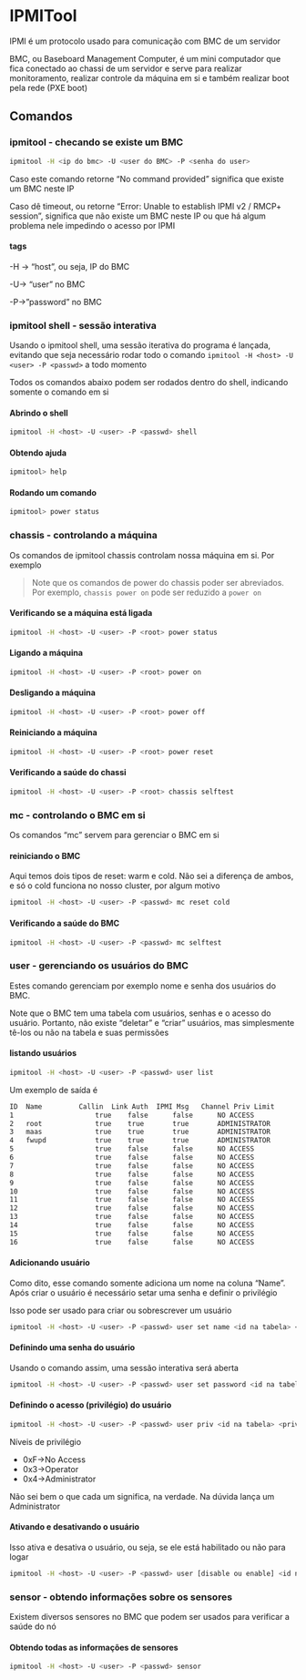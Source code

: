 # IPMITool

IPMI é um protocolo usado para comunicação com BMC de um servidor

BMC, ou Baseboard Management Computer, é um mini computador que fica conectado ao chassi de um servidor e serve para realizar monitoramento, realizar controle da máquina em si e também realizar boot pela rede (PXE boot)

## Comandos

### ipmitool - checando se existe um BMC

```bash
ipmitool -H <ip do bmc> -U <user do BMC> -P <senha do user>
```

Caso este comando retorne “No command provided” significa que existe um BMC neste IP

Caso dê timeout, ou retorne “Error: Unable to establish IPMI v2 / RMCP+ session”, significa que não existe um BMC neste IP ou que há algum problema nele impedindo o acesso por IPMI

#### **tags**

-H → “host”, ou seja, IP do BMC

-U→ “user” no BMC

-P→”password” no BMC

### ipmitool shell - sessão interativa

Usando o ipmitool shell, uma sessão iterativa do programa é lançada, evitando que seja necessário rodar todo o comando `ipmitool -H <host> -U <user> -P <passwd>` a todo momento

Todos os comandos abaixo podem ser rodados dentro do shell, indicando somente o comando em si

#### Abrindo o shell

```bash
ipmitool -H <host> -U <user> -P <passwd> shell
```

#### Obtendo ajuda

```bash
ipmitool> help
```

#### Rodando um comando

```bash
ipmitool> power status
```

### chassis - controlando a máquina

Os comandos de ipmitool chassis controlam nossa máquina em si. Por exemplo

> Note que os comandos de power do chassis poder ser abreviados. Por exemplo, `chassis power on` pode ser
> reduzido a `power on`

#### Verificando se a máquina está ligada

```bash
ipmitool -H <host> -U <user> -P <root> power status
```

#### Ligando a máquina

```bash
ipmitool -H <host> -U <user> -P <root> power on
```

#### Desligando a máquina

```bash
ipmitool -H <host> -U <user> -P <root> power off
```

#### Reiniciando a máquina

```bash
ipmitool -H <host> -U <user> -P <root> power reset
```

#### Verificando a saúde do chassi

```bash
ipmitool -H <host> -U <user> -P <root> chassis selftest
```

### mc - controlando o BMC em si

Os comandos “mc” servem para gerenciar o BMC em si

#### reiniciando o BMC

Aqui temos dois tipos de reset: warm e cold. Não sei a diferença de ambos, e só o cold funciona no nosso cluster, por algum motivo

```bash
ipmitool -H <host> -U <user> -P <passwd> mc reset cold
```

#### Verificando a saúde do BMC

```bash
ipmitool -H <host> -U <user> -P <passwd> mc selftest
```

### user - gerenciando os usuários do BMC

Estes comando gerenciam por exemplo nome e senha dos usuários do BMC.

Note que o BMC tem uma tabela com usuários, senhas e o acesso do usuário. Portanto, não existe “deletar” e “criar” usuários, mas simplesmente tê-los ou não na tabela e suas permissões

#### listando usuários

```bash
ipmitool -H <host> -U <user> -P <passwd> user list
```

Um exemplo de saída é

```bash
ID  Name	     Callin  Link Auth	IPMI Msg   Channel Priv Limit
1                    true    false      false      NO ACCESS
2   root             true    true       true       ADMINISTRATOR
3   maas             true    true       true       ADMINISTRATOR
4   fwupd            true    true       true       ADMINISTRATOR
5                    true    false      false      NO ACCESS
6                    true    false      false      NO ACCESS
7                    true    false      false      NO ACCESS
8                    true    false      false      NO ACCESS
9                    true    false      false      NO ACCESS
10                   true    false      false      NO ACCESS
11                   true    false      false      NO ACCESS
12                   true    false      false      NO ACCESS
13                   true    false      false      NO ACCESS
14                   true    false      false      NO ACCESS
15                   true    false      false      NO ACCESS
16                   true    false      false      NO ACCESS
```

#### Adicionando usuário

Como dito, esse comando somente adiciona um nome na coluna “Name”. Após criar o usuário é necessário setar uma senha e definir o privilégio

Isso pode ser usado para criar ou sobrescrever um usuário

```bash
ipmitool -H <host> -U <user> -P <passwd> user set name <id na tabela> <novo nome>
```

#### Definindo uma senha do usuário

Usando o comando assim, uma sessão interativa será aberta

```bash
ipmitool -H <host> -U <user> -P <passwd> user set password <id na tabela>
```

#### Definindo o acesso (privilégio) do usuário

```bash
ipmitool -H <host> -U <user> -P <passwd> user priv <id na tabela> <privilégio>
```

Níveis de privilégio

- 0xF→No Access
- 0x3→Operator
- 0x4→Administrator

Não sei bem o que cada um significa, na verdade. Na dúvida lança um Administrator

#### Ativando e desativando o usuário

Isso ativa e desativa o usuário, ou seja, se ele está habilitado ou não para logar

```bash
ipmitool -H <host> -U <user> -P <passwd> user [disable ou enable] <id na tabela>
```

### sensor - obtendo informações sobre os sensores

Existem diversos sensores no BMC que podem ser usados para verificar a saúde do nó

#### Obtendo todas as informações de sensores

```bash
ipmitool -H <host> -U <user> -P <passwd> sensor
```
